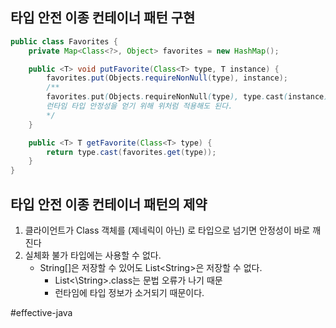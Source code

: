 ## 타입 안전 이종 컨테이너 패턴 구현
``` java
public class Favorites {
	private Map<Class<?>, Object> favorites = new HashMap();

	public <T> void putFavorite(Class<T> type, T instance) {
		favorites.put(Objects.requireNonNull(type), instance);
		/**
		favorites.put(Objects.requireNonNull(type), type.cast(instance));
		런타임 타입 안정성을 얻기 위해 위처럼 적용해도 된다.
		*/
	}

	public <T> T getFavorite(Class<T> type) {
		return type.cast(favorites.get(type));
	}
}
```

## 타입 안전 이종 컨테이너 패턴의 제약
1. 클라이언트가 Class 객체를 (제네릭이 아닌) 로 타입으로 넘기면 안정성이 바로 깨진다
2. 실체화 불가 타입에는 사용할 수 없다.
	- String[]은 저장할 수 있어도 List\<String>은 저장할 수 없다.
		- List<\String>.class는 문법 오류가 나기 때문
		- 런타임에 타입 정보가 소거되기 때문이다.


#effective-java 